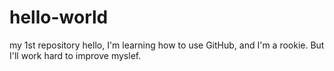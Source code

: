 # hello-world
my 1st repository
hello, I'm learning how to use GitHub, and I'm a rookie. But I'll work hard to improve myslef.
